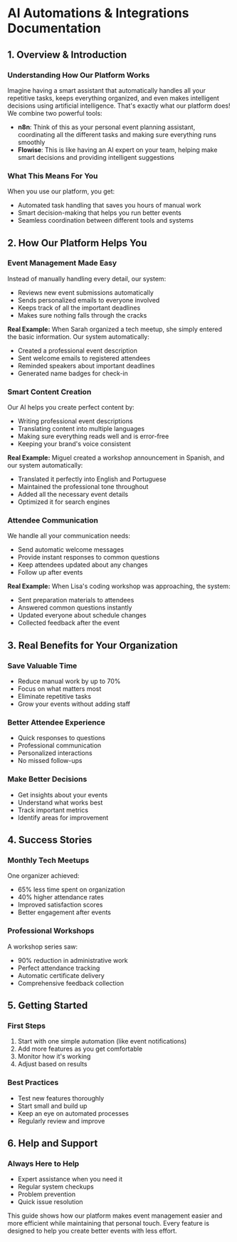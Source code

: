 
# AI Automations & Integrations Documentation

## 1. Overview & Introduction

### Understanding How Our Platform Works

Imagine having a smart assistant that automatically handles all your repetitive tasks, keeps everything organized, and even makes intelligent decisions using artificial intelligence. That's exactly what our platform does! We combine two powerful tools:

- **n8n**: Think of this as your personal event planning assistant, coordinating all the different tasks and making sure everything runs smoothly
- **Flowise**: This is like having an AI expert on your team, helping make smart decisions and providing intelligent suggestions

### What This Means For You

When you use our platform, you get:
- Automated task handling that saves you hours of manual work
- Smart decision-making that helps you run better events
- Seamless coordination between different tools and systems

## 2. How Our Platform Helps You

### Event Management Made Easy

Instead of manually handling every detail, our system:
- Reviews new event submissions automatically
- Sends personalized emails to everyone involved
- Keeps track of all the important deadlines
- Makes sure nothing falls through the cracks

**Real Example:** When Sarah organized a tech meetup, she simply entered the basic information. Our system automatically:
- Created a professional event description
- Sent welcome emails to registered attendees
- Reminded speakers about important deadlines
- Generated name badges for check-in

### Smart Content Creation

Our AI helps you create perfect content by:
- Writing professional event descriptions
- Translating content into multiple languages
- Making sure everything reads well and is error-free
- Keeping your brand's voice consistent

**Real Example:** Miguel created a workshop announcement in Spanish, and our system automatically:
- Translated it perfectly into English and Portuguese
- Maintained the professional tone throughout
- Added all the necessary event details
- Optimized it for search engines

### Attendee Communication

We handle all your communication needs:
- Send automatic welcome messages
- Provide instant responses to common questions
- Keep attendees updated about any changes
- Follow up after events

**Real Example:** When Lisa's coding workshop was approaching, the system:
- Sent preparation materials to attendees
- Answered common questions instantly
- Updated everyone about schedule changes
- Collected feedback after the event

## 3. Real Benefits for Your Organization

### Save Valuable Time
- Reduce manual work by up to 70%
- Focus on what matters most
- Eliminate repetitive tasks
- Grow your events without adding staff

### Better Attendee Experience
- Quick responses to questions
- Professional communication
- Personalized interactions
- No missed follow-ups

### Make Better Decisions
- Get insights about your events
- Understand what works best
- Track important metrics
- Identify areas for improvement

## 4. Success Stories

### Monthly Tech Meetups
One organizer achieved:
- 65% less time spent on organization
- 40% higher attendance rates
- Improved satisfaction scores
- Better engagement after events

### Professional Workshops
A workshop series saw:
- 90% reduction in administrative work
- Perfect attendance tracking
- Automatic certificate delivery
- Comprehensive feedback collection

## 5. Getting Started

### First Steps
1. Start with one simple automation (like event notifications)
2. Add more features as you get comfortable
3. Monitor how it's working
4. Adjust based on results

### Best Practices
- Test new features thoroughly
- Start small and build up
- Keep an eye on automated processes
- Regularly review and improve

## 6. Help and Support

### Always Here to Help
- Expert assistance when you need it
- Regular system checkups
- Problem prevention
- Quick issue resolution

This guide shows how our platform makes event management easier and more efficient while maintaining that personal touch. Every feature is designed to help you create better events with less effort.

